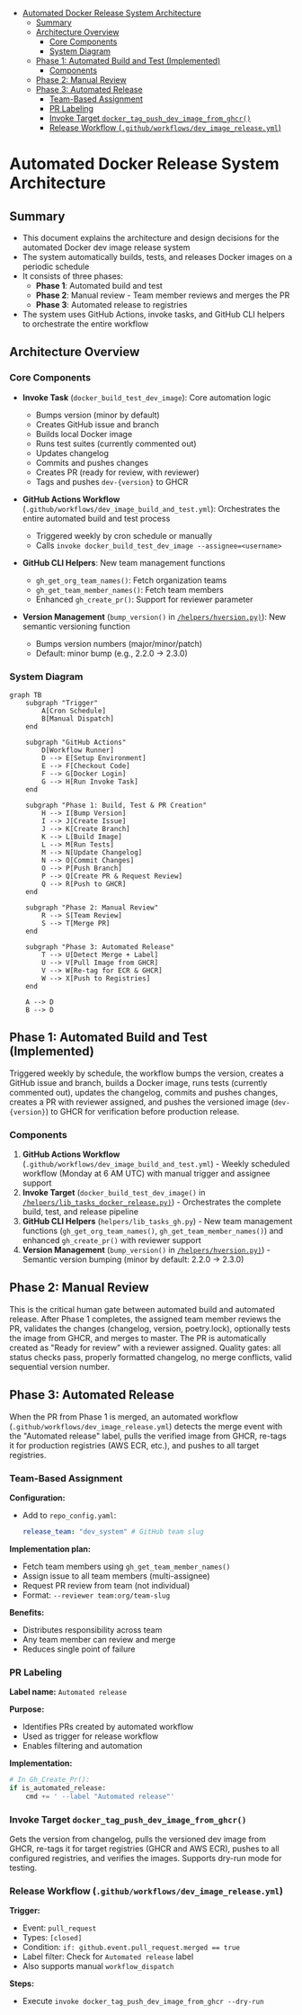 <!-- toc -->

- [Automated Docker Release System Architecture](#automated-docker-release-system-architecture)
  * [Summary](#summary)
  * [Architecture Overview](#architecture-overview)
    + [Core Components](#core-components)
    + [System Diagram](#system-diagram)
  * [Phase 1: Automated Build and Test (Implemented)](#phase-1-automated-build-and-test-implemented)
    + [Components](#components)
  * [Phase 2: Manual Review](#phase-2-manual-review)
  * [Phase 3: Automated Release](#phase-3-automated-release)
    + [Team-Based Assignment](#team-based-assignment)
    + [PR Labeling](#pr-labeling)
    + [Invoke Target `docker_tag_push_dev_image_from_ghcr()`](#invoke-target-docker_tag_push_dev_image_from_ghcr)
    + [Release Workflow (`.github/workflows/dev_image_release.yml`)](#release-workflow-githubworkflowsdev_image_releaseyml)

<!-- tocstop -->

# Automated Docker Release System Architecture

## Summary

- This document explains the architecture and design decisions for the automated
  Docker dev image release system
- The system automatically builds, tests, and releases Docker images on a
  periodic schedule
- It consists of three phases:
  - **Phase 1**: Automated build and test
  - **Phase 2**: Manual review - Team member reviews and merges the PR
  - **Phase 3**: Automated release to registries
- The system uses GitHub Actions, invoke tasks, and GitHub CLI helpers to
  orchestrate the entire workflow

## Architecture Overview

### Core Components

- **Invoke Task** (`docker_build_test_dev_image`): Core automation logic
  - Bumps version (minor by default)
  - Creates GitHub issue and branch
  - Builds local Docker image
  - Runs test suites (currently commented out)
  - Updates changelog
  - Commits and pushes changes
  - Creates PR (ready for review, with reviewer)
  - Tags and pushes `dev-{version}` to GHCR

- **GitHub Actions Workflow**
  (`.github/workflows/dev_image_build_and_test.yml`): Orchestrates the entire
  automated build and test process
  - Triggered weekly by cron schedule or manually
  - Calls `invoke docker_build_test_dev_image --assignee=<username>`

- **GitHub CLI Helpers**: New team management functions
  - `gh_get_org_team_names()`: Fetch organization teams
  - `gh_get_team_member_names()`: Fetch team members
  - Enhanced `gh_create_pr()`: Support for reviewer parameter

- **Version Management** (`bump_version()` in
  [`/helpers/hversion.py)`](/helpers/hversion.py)): New semantic versioning
  function
  - Bumps version numbers (major/minor/patch)
  - Default: minor bump (e.g., 2.2.0 → 2.3.0)

### System Diagram

```mermaid
graph TB
    subgraph "Trigger"
        A[Cron Schedule]
        B[Manual Dispatch]
    end

    subgraph "GitHub Actions"
        D[Workflow Runner]
        D --> E[Setup Environment]
        E --> F[Checkout Code]
        F --> G[Docker Login]
        G --> H[Run Invoke Task]
    end

    subgraph "Phase 1: Build, Test & PR Creation"
        H --> I[Bump Version]
        I --> J[Create Issue]
        J --> K[Create Branch]
        K --> L[Build Image]
        L --> M[Run Tests]
        M --> N[Update Changelog]
        N --> O[Commit Changes]
        O --> P[Push Branch]
        P --> Q[Create PR & Request Review]
        Q --> R[Push to GHCR]
    end

    subgraph "Phase 2: Manual Review"
        R --> S[Team Review]
        S --> T[Merge PR]
    end

    subgraph "Phase 3: Automated Release"
        T --> U[Detect Merge + Label]
        U --> V[Pull Image from GHCR]
        V --> W[Re-tag for ECR & GHCR]
        W --> X[Push to Registries]
    end

    A --> D
    B --> D
```

## Phase 1: Automated Build and Test (Implemented)

Triggered weekly by schedule, the workflow bumps the version, creates a GitHub
issue and branch, builds a Docker image, runs tests (currently commented out),
updates the changelog, commits and pushes changes, creates a PR with reviewer
assigned, and pushes the versioned image (`dev-{version}`) to GHCR for
verification before production release.

### Components

1. **GitHub Actions Workflow**
   (`.github/workflows/dev_image_build_and_test.yml`) - Weekly scheduled
   workflow (Monday at 6 AM UTC) with manual trigger and assignee support
2. **Invoke Target** (`docker_build_test_dev_image()` in
   [`/helpers/lib_tasks_docker_release.py)`](/helpers/lib_tasks_docker_release.py)) -
   Orchestrates the complete build, test, and release pipeline
3. **GitHub CLI Helpers** (`helpers/lib_tasks_gh.py`) - New team management
   functions (`gh_get_org_team_names()`, `gh_get_team_member_names()`) and
   enhanced `gh_create_pr()` with reviewer support
4. **Version Management** (`bump_version()` in
   [`/helpers/hversion.py)`](/helpers/hversion.py)) - Semantic version bumping
   (minor by default: 2.2.0 → 2.3.0)

## Phase 2: Manual Review

This is the critical human gate between automated build and automated release.
After Phase 1 completes, the assigned team member reviews the PR, validates the
changes (changelog, version, poetry.lock), optionally tests the image from GHCR,
and merges to master. The PR is automatically created as "Ready for review" with
a reviewer assigned. Quality gates: all status checks pass, properly formatted
changelog, no merge conflicts, valid sequential version number.

## Phase 3: Automated Release

When the PR from Phase 1 is merged, an automated workflow
(`.github/workflows/dev_image_release.yml`) detects the merge event with the
"Automated release" label, pulls the verified image from GHCR, re-tags it for
production registries (AWS ECR, etc.), and pushes to all target registries.

### Team-Based Assignment

**Configuration:**

- Add to `repo_config.yaml`:
  ```yaml
  release_team: "dev_system" # GitHub team slug
  ```

**Implementation plan:**

- Fetch team members using `gh_get_team_member_names()`
- Assign issue to all team members (multi-assignee)
- Request PR review from team (not individual)
- Format: `--reviewer team:org/team-slug`

**Benefits:**

- Distributes responsibility across team
- Any team member can review and merge
- Reduces single point of failure

### PR Labeling

**Label name:** `Automated release`

**Purpose:**

- Identifies PRs created by automated workflow
- Used as trigger for release workflow
- Enables filtering and automation

**Implementation:**

```python
# In Gh_Create_Pr():
if is_automated_release:
    cmd += ' --label "Automated release"'
```

### Invoke Target `docker_tag_push_dev_image_from_ghcr()`

Gets the version from changelog, pulls the versioned dev image from GHCR,
re-tags it for target registries (GHCR and AWS ECR), pushes to all configured
registries, and verifies the images. Supports dry-run mode for testing.

### Release Workflow (`.github/workflows/dev_image_release.yml`)

**Trigger:**

- Event: `pull_request`
- Types: `[closed]`
- Condition: `if: github.event.pull_request.merged == true`
- Label filter: Check for `Automated release` label
- Also supports manual `workflow_dispatch`

**Steps:**

- Execute `invoke docker_tag_push_dev_image_from_ghcr --dry-run`
